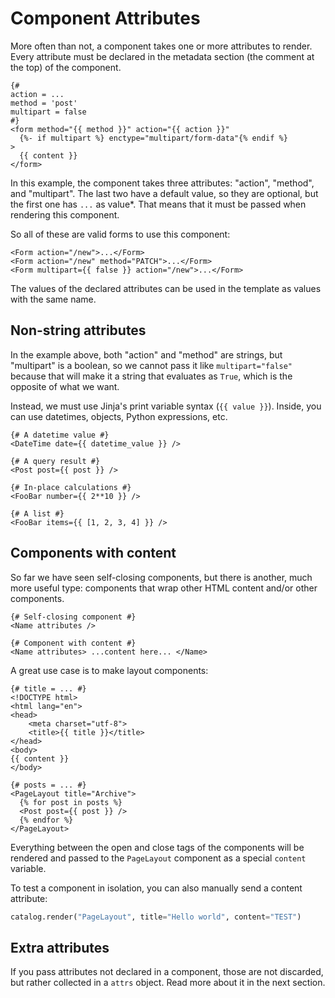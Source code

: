 # Component Attributes

More often than not, a component takes one or more attributes to render. Every attribute must be declared in the metadata section (the comment at the top) of the component.

```html+jinja title="components/Form.html.jinja"
{#
action = ...
method = 'post'
multipart = false
#}
<form method="{{ method }}" action="{{ action }}"
  {%- if multipart %} enctype="multipart/form-data"{% endif %}
>
  {{ content }}
</form>
```

In this example, the component takes three attributes: "action", "method", and "multipart". The last two have a default value,
so they are optional, but the first one has `...` as value*. That means that it must be passed when rendering this component.

So all of these are valid forms to use this component:

```html+jinja
<Form action="/new">...</Form>
<Form action="/new" method="PATCH">...</Form>
<Form multipart={{ false }} action="/new">...</Form>
```

The values of the declared attributes can be used in the template as values with the same name.


## Non-string attributes

In the example above, both "action" and "method" are strings, but "multipart" is a boolean, so we cannot pass it like `multipart="false"`
because that will make it a string that evaluates as `True`, which is the opposite of what we want.

Instead, we must use Jinja's print variable syntax (`{{ value }}`). Inside, you can use datetimes, objects, Python expressions, etc.

```html+jinja
{# A datetime value #}
<DateTime date={{ datetime_value }} />

{# A query result #}
<Post post={{ post }} />

{# In-place calculations #}
<FooBar number={{ 2**10 }} />

{# A list #}
<FooBar items={{ [1, 2, 3, 4] }} />
```


## Components with content

So far we have seen self-closing components, but there is another, much more useful type: components that wrap other HTML content and/or other components.

```html+jinja
{# Self-closing component #}
<Name attributes />

{# Component with content #}
<Name attributes> ...content here... </Name>
```

A great use case is to make layout components:

```html+jinja title="components/PageLayout.html.jinja"
{# title = ... #}
<!DOCTYPE html>
<html lang="en">
<head>
	<meta charset="utf-8">
	<title>{{ title }}</title>
</head>
<body>
{{ content }}
</body>
```

```html+jinja title="components/ArchivePage.html.jinja"
{# posts = ... #}
<PageLayout title="Archive">
  {% for post in posts %}
  <Post post={{ post }} />
  {% endfor %}
</PageLayout>
```

Everything between the open and close tags of the components will be rendered and passed to the `PageLayout` component as a special `content` variable.

To test a component in isolation, you can also manually send a content attribute:

```python
catalog.render("PageLayout", title="Hello world", content="TEST")
```

## Extra attributes

If you pass attributes not declared in a component, those are not discarded, but rather collected in a `attrs` object. Read more about it in the next section.
